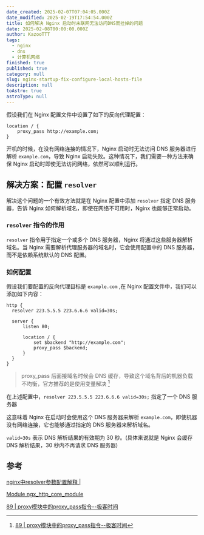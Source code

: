 ```yaml
---
date_created: 2025-02-07T07:04:05.000Z
date_modified: 2025-02-19T17:54:54.000Z
title: 如何解决 Nginx 启动时未联网无法访问DNS而挂掉的问题
date: 2025-02-08T00:00:00.000Z
author: KazooTTT
tags:
  - nginx
  - dns
  - 计算机网络
finished: true
published: true
category: null
slug: nginx-startup-fix-configure-local-hosts-file
description: null
toAstro: true
astroType: null
---
```


假设我们在 Nginx 配置文件中设置了如下的反向代理配置：

```nginx
location / {
    proxy_pass http://example.com;
}
```

开机的时候，在没有网络连接的情况下，Nginx 启动时无法访问 DNS 服务器进行解析 `example.com`，导致 Nginx 启动失败。这种情况下，我们需要一种方法来确保 Nginx 启动时即使无法访问网络，依然可以顺利运行。

## 解决方案：配置 `resolver`

解决这个问题的一个有效方法就是在 Nginx 配置中添加 `resolver` 指定 DNS 服务器，告诉 Nginx 如何解析域名，即使在网络不可用时，Nginx 也能够正常启动。

### `resolver` 指令的作用

`resolver` 指令用于指定一个或多个 DNS 服务器，Nginx 将通过这些服务器解析域名。当 Nginx 需要解析代理服务器的域名时，它会使用配置中的 DNS 服务器，而不是依赖系统默认的 DNS 配置。

### 如何配置

假设我们要配置的反向代理目标是 `example.com` ,在 Nginx 配置文件中，我们可以添加如下内容：

```nginx
http {
  resolver 223.5.5.5 223.6.6.6 valid=30s;

  server {
      listen 80;

      location / {
          set $backend "http://example.com";
          proxy_pass $backend;
      }
  }
}
```

> proxy_pass 后面接域名时候会 DNS 缓存，导致这个域名背后的机器负载不均衡，官方推荐的是使用变量解决 [^1]

在上述配置中，`resolver 223.5.5.5 223.6.6.6 valid=30s;` 指定了一个 DNS 服务器

这意味着 Nginx 在启动时会使用这个 DNS 服务器来解析 `example.com`，即使机器没有网络连接，它也能够通过指定的 DNS 服务器来解析域名。

`valid=30s` 表示 DNS 解析结果的有效期为 30 秒。(具体来说就是 Nginx 会缓存 DNS 解析结果，30 秒内不再请求 DNS 服务器)

## 参考

[nginx中resolver参数配置解释 \|](<https://www.rootop.org/pages/4307.html>)

[Module ngx\_http\_core\_module](<https://nginx.org/en/docs/http/ngx_http_core_module.html#resolver>)

 [89 \| proxy模块中的proxy\_pass指令--极客时间](<https://time.geekbang.org/course/detail/138-75140>)

[^1]: [89 \| proxy模块中的proxy\_pass指令--极客时间](<https://time.geekbang.org/course/detail/138-75140>)
